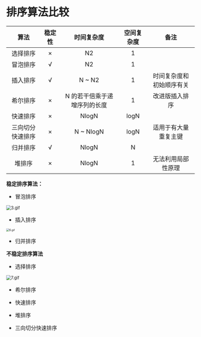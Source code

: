 # 排序算法比较
|       算法       | 稳定性 |          时间复杂度          | 空间复杂度 |           备注           |
| :--------------: | :----: | :--------------------------: | :--------: | :----------------------: |
|     选择排序     |   ×    |              N2              |     1      |                          |
|     冒泡排序     |   √    |              N2              |     1      |                          |
|     插入排序     |   √    |            N ~ N2            |     1      | 时间复杂度和初始顺序有关 |
|     希尔排序     |   ×    | N 的若干倍乘于递增序列的长度 |     1      |      改进版插入排序      |
|     快速排序     |   ×    |            NlogN             |    logN    |                          |
| 三向切分快速排序 |   ×    |          N ~ NlogN           |    logN    |   适用于有大量重复主键   |
|     归并排序     |   √    |            NlogN             |     N      |                          |
|      堆排序      |   ×    |            NlogN             |     1      |    无法利用局部性原理    |

**稳定排序算法：**

+ 冒泡排序    

<img src="https://s0.lgstatic.com/i/image/M00/22/BA/CgqCHl7sZQKAUy0oAAXcTvUGdQI328.gif" alt="3.gif" style="zoom: 80%;" />

+ 插入排序

<img src="https://s0.lgstatic.com/i/image/M00/22/BA/CgqCHl7sZS-ACg-PAAdMJPx9y3w961.gif" alt="6.gif" style="zoom:50%;" />

+ 归并排序

**不稳定排序算法**

+ 选择排序

<img src="https://s0.lgstatic.com/i/image/M00/22/AE/Ciqc1F7sZT-ANau-AAgb92up-Iw047.gif" alt="7.gif" style="zoom:80%;" />

+ 希尔排序
+ 快速排序

+ 堆排序
+ 三向切分快速排序

 
